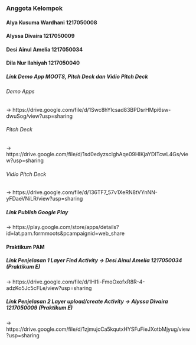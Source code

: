 <h3>Anggota Kelompok</h3>
<h4>Alya Kusuma Wardhani 1217050008</h4>
<h4>Alyssa Divaira 1217050009</h4>
<h4>Desi Ainul Amelia 1217050034</h4>
<h4>Dila Nur Ilahiyah 1217050040</h4>

<h5>Link Demo App MOOTS, Pitch Deck dan Vidio Pitch Deck</h5>
<h6>Demo Apps</h6>
-> https://drive.google.com/file/d/1Swc8hYlcsad83BPDsrHMpi6sw-dwuSog/view?usp=sharing
<h6>Pitch Deck</h6>
-> https://drive.google.com/file/d/1sd0edyzscIghAqe09HIKjaYDITcwL4Gs/view?usp=sharing
<h6>Vidio Pitch Deck</h6>
-> https://drive.google.com/file/d/136TF7_57v1XeRN8tVYnNN-yFDaeVNiLR/view?usp=sharing

<h5>Link Publish Google Play</h5>
-> https://play.google.com/store/apps/details?id=lat.pam.formmoots&pcampaignid=web_share

<h4>Praktikum PAM</h4>
<h5> Link Penjelasan 1 Layer Find Activity -> Desi Ainul Amelia 1217050034 (Praktikum E)</h5>
-> https://drive.google.com/file/d/1HI1i-FmoOxofxR8R-4-adzKo5Jc5cFLe/view?usp=sharing
<h5> Link Penjelasan 2 Layer upload/create Activity -> Alyssa Divaira 1217050009 (Praktikum E)</h5>
-> https://drive.google.com/file/d/1zjmujcCa5kqutxHYSFuFieJXotbMjyug/view?usp=sharing
